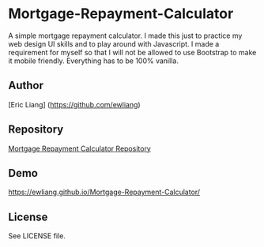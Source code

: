 # Mortgage-Repayment-Calculator
A simple mortgage repayment calculator. I made this just to practice my web design UI skills and to play around with Javascript. I made a requirement for myself so that I will not be allowed to use Bootstrap to make it mobile friendly. Everything has to be 100% vanilla.

## Author
[Eric Liang] (https://github.com/ewliang)

## Repository
[Mortgage Repayment Calculator Repository](https://github.com/ewliang/Mortgage-Repayment-Calculator)

## Demo
https://ewliang.github.io/Mortgage-Repayment-Calculator/

## License
See LICENSE file.
